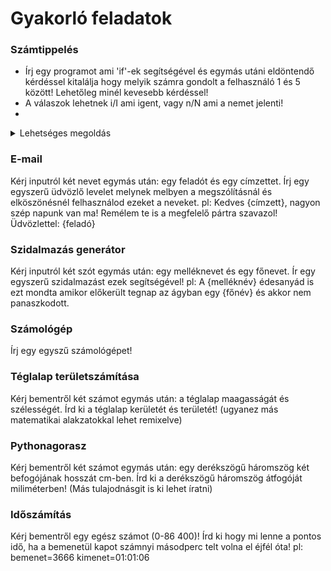 # Gyakorló feladatok

### Számtippelés

- Írj egy programot ami 'if'-ek segítségével és egymás utáni eldöntendő kérdéssel kitalálja hogy melyik számra gondolt a felhasználó 1 és 5 között! Lehetőleg minél kevesebb kérdéssel!
- A válaszok lehetnek i/I ami igent, vagy n/N ami a nemet jelenti!
- 
<details><summary> Lehetséges megoldás </summary>
  
```python
print("\n# Gondolj egy számra 1 és 5 között!")

hatar34 = input("A gondolt szám nagyobb mint három? (i/n) ")
if hatar34 == "i" or hatar34 == "I":
  hatar45 = input("A gondolt szám nagyobb mint négy? (i/n) ")
  if hatar45 == "i" or hatar45 == "I":
    print("Ezek alapján a gondolt szám: 5")
  else:
    print("Ezek alapján a gondolt szám: 4")
else:
  hatar23 = input("A gondolt szám nagyobb mint kettő? (i/n) ")
  if hatar23 == "i" or hatar23 == "I":
    print("Ezek alapján a gondolt szám: 3")
  else:
    hatar12 = input("A gondolt szám nagyobb mint egy? (i/n) ")
    if hatar12 == "i" or hatar12 == "I":
      print("Ezek alapján a gondolt szám: 2")
    else:
      print("Ezek alapján a gondolt szám: 1")
```
</details>


### E-mail 
Kérj inputról két nevet egymás után: egy feladót és egy címzettet. 
Írj egy egyszerű üdvözlő levelet melynek melbyen a megszólításnál és elköszönésnél felhasználod ezeket a neveket.
pl: Kedves {címzett}, nagyon szép napunk van ma! Remélem te is a megfelelő pártra szavazol! Üdvözlettel: {feladó}

### Szidalmazás generátor 
Kérj inputról két szót egymás után: egy melléknevet és egy főnevet.
Ír egy egyszerű szidalmazást ezek segítségével!
pl: A {melléknév} édesanyád is ezt mondta amikor előkerült tegnap az ágyban egy {főnév} és akkor nem panaszkodott.

### Számológép
Írj egy egyszű számológépet!

### Téglalap területszámítása
Kérj bementről két számot egymás után: a téglalap maagasságát és szélességét.
Írd ki a téglalap kerületét és területét!
(ugyanez más matematikai alakzatokkal lehet remixelve)

### Pythonagorasz 
Kérj bementről két számot egymás után: egy derékszögű háromszög két befogójának hosszát cm-ben.
Írd ki a derékszögű háromszög átfogóját miliméterben!
(Más tulajodnásgit is ki lehet íratni)

### Időszámítás
Kérj bementről egy egész számot (0-86 400)! 
Írd ki hogy mi lenne a pontos idő, ha a bemenetül kapot számnyi másodperc telt volna el éjfél óta!
pl: bemenet=3666 kimenet=01:01:06 